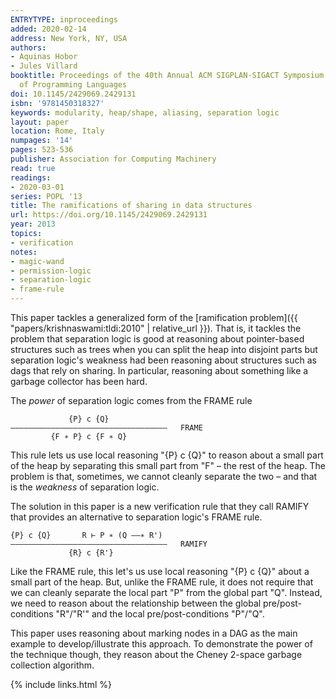 ```yaml
---
ENTRYTYPE: inproceedings
added: 2020-02-14
address: New York, NY, USA
authors:
- Aquinas Hobor
- Jules Villard
booktitle: Proceedings of the 40th Annual ACM SIGPLAN-SIGACT Symposium on Principles
  of Programming Languages
doi: 10.1145/2429069.2429131
isbn: '9781450318327'
keywords: modularity, heap/shape, aliasing, separation logic
layout: paper
location: Rome, Italy
numpages: '14'
pages: 523-536
publisher: Association for Computing Machinery
read: true
readings:
- 2020-03-01
series: POPL '13
title: The ramifications of sharing in data structures
url: https://doi.org/10.1145/2429069.2429131
year: 2013
topics:
- verification
notes:
- magic-wand
- permission-logic
- separation-logic
- frame-rule
---
```


This paper tackles a generalized form of the
[ramification problem]({{ "papers/krishnaswami:tldi:2010" | relative_url }}).
That is, it tackles the problem that separation logic is good at
reasoning about pointer-based structures such as trees when you can split
the heap into disjoint parts but separation logic's weakness had been
reasoning about structures such as dags that rely on sharing.
In particular, reasoning about something like a garbage collector
has been hard.

The _power_ of separation logic comes from the FRAME rule

                 {P} c {Q}
    ———————————————————————————————————   FRAME
             {F ∗ P} c {F ∗ Q}

This rule lets us use local reasoning "{P} c {Q}" to reason about
a small part of the heap by separating this small part from "F" –
the rest of the heap.
The problem is that, sometimes, we cannot cleanly separate the two
– and that is the _weakness_ of separation logic.

The solution in this paper is a new verification rule that they call
RAMIFY that provides an alternative to separation logic's FRAME rule.

    {P} c {Q}       R ⊢ P ∗ (Q ——∗ R')
    ———————————————————————————————————   RAMIFY
                 {R} c {R'}

Like the FRAME rule, this let's us use local reasoning "{P} c {Q}"
about a small part of the heap.
But, unlike the FRAME rule, it does not require that we can cleanly
separate the local part "P" from the global part "Q".
Instead, we need to reason about the relationship between
the global pre/post-conditions "R"/"R'" and the local
pre/post-conditions "P"/"Q".

This paper uses reasoning about marking nodes in a DAG as the
main example to develop/illustrate this approach.
To demonstrate the power of the technique though, they
reason about the Cheney 2-space garbage collection algorithm.

{% include links.html %}
